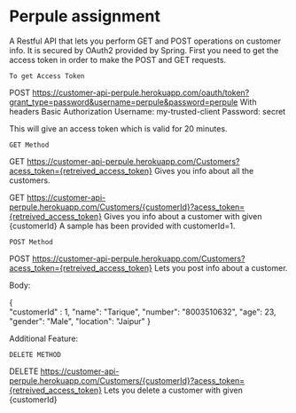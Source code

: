# Perpule assignment
A Restful API that lets you perform GET and POST operations on customer info.
It is secured by OAuth2 provided by Spring. First you need to get the access token in order to 
make the POST and GET requests.

`To get Access Token`

POST https://customer-api-perpule.herokuapp.com/oauth/token?grant_type=password&username=perpule&password=perpule
With headers 
Basic Authorization
Username: my-trusted-client
Password: secret

This will give an access token which is valid for 20 minutes.

`GET Method`

GET https://customer-api-perpule.herokuapp.com/Customers?acess_token={retreived_access_token}
Gives you info about all the customers.


GET https://customer-api-perpule.herokuapp.com/Customers/{customerId}?acess_token={retreived_access_token}
Gives you info about a customer with given {customerId}
A sample has been provided with customerId=1.


`POST Method`

POST https://customer-api-perpule.herokuapp.com/Customers?acess_token={retreived_access_token}
Lets you post info about a customer.

Body:

{	
		"customerId" : 1,
        "name": "Tarique",
        "number": "8003510632",
        "age": 23,
        "gender": "Male",
        "location": "Jaipur"
}

Additional Feature:

`DELETE METHOD`

DELETE https://customer-api-perpule.herokuapp.com/Customers/{customerId}?acess_token={retreived_access_token}
Lets you delete a customer with given {customerId}
